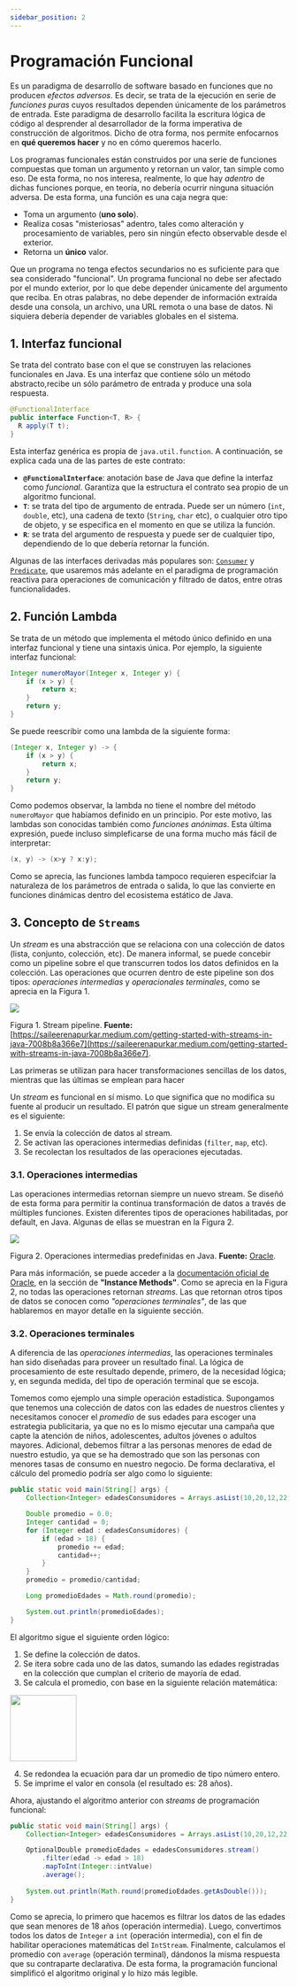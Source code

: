 ```yaml
---
sidebar_position: 2
---
```


# Programación Funcional

Es un paradigma de desarrollo de software basado en funciones que no producen _efectos adversos_. Es decir, se trata de la ejecución en serie de _funciones puras_ cuyos resultados dependen únicamente de los parámetros de entrada. Este paradigma de desarrollo facilita la escritura lógica de código al desprender al desarrollador de la forma imperativa de construcción de algoritmos. Dicho de otra forma, nos permite enfocarnos en __qué queremos hacer__ y no en cómo queremos hacerlo.

Los programas funcionales están construidos por una serie de funciones compuestas que toman un argumento y retornan un valor, tan simple como eso. De esta forma, no nos interesa, realmente, lo que hay _adentro_ de dichas funciones porque, en teoría, no debería ocurrir ninguna situación adversa. De esta forma, una función es una caja negra que:

* Toma un argumento (__uno solo__).
* Realiza cosas "misteriosas" adentro, tales como alteración y procesamiento de variables, pero sin ningún efecto observable desde el exterior.
* Retorna un __único__ valor.

Que un programa no tenga efectos secundarios no es suficiente para que sea considerado "funcional". Un programa funcional no debe ser afectado por el mundo exterior, por lo que debe depender únicamente del argumento que reciba. En otras palabras, no debe depender de información extraída desde una consola, un archivo, una URL remota o una base de datos. Ni siquiera debería depender de variables globales en el sistema. 

## 1. Interfaz funcional

Se trata del contrato base con el que se construyen las relaciones funcionales en Java. Es una interfaz que contiene sólo un método abstracto,recibe un sólo parámetro de entrada y produce una sola respuesta.

```java
@FunctionalInterface
public interface Function<T, R> {
  R apply(T t);
}
```

Esta interfaz genérica es propia de `java.util.function`. A continuación, se explica cada una de las partes de este contrato:

* __`@FunctionalInterface`__: anotación base de Java que define la interfaz como _funcional_. Garantiza que la estructura el contrato sea propio de un algoritmo funcional.
* __`T`__: se trata del tipo de argumento de entrada. Puede ser un número (`int`, `double`, etc), una cadena de texto (`String`, `char` etc), o cualquier otro tipo de objeto, y se especifica en el momento en que se utiliza la función.
* __`R`__: se trata del argumento de respuesta y puede ser de cualquier tipo, dependiendo de lo que debería retornar la función.

Algunas de las interfaces derivadas más populares son: [`Consumer`](https://docs.oracle.com/javase/8/docs/api/java/util/function/Consumer.html) y [`Predicate`](https://docs.oracle.com/javase/8/docs/api/java/util/function/Consumer.html), que usaremos más adelante en el paradigma de programación reactiva para operaciones de comunicación y filtrado de datos, entre otras funcionalidades.

## 2. Función Lambda

Se trata de un método que implementa el método único definido en una interfaz funcional y tiene una sintaxis única. Por ejemplo, la siguiente interfaz funcional:

```java
Integer numeroMayor(Integer x, Integer y) {
    if (x > y) {
        return x;
    }
    return y;
}
```

Se puede reescribir como una lambda de la siguiente forma:

```java
(Integer x, Integer y) -> {
    if (x > y) {
        return x;
    }
    return y;
}
```

Como podemos observar, la lambda no tiene el nombre del método `numeroMayor` que habíamos definido en un principio. Por este motivo, las lambdas son conocidas también como _funciones anónimas_. Esta última expresión, puede incluso simpleficarse de una forma mucho más fácil de interpretar:

```java
(x, y) -> (x>y ? x:y);
```

Como se aprecia, las funciones lambda tampoco requieren especifciar la naturaleza de los parámetros de entrada o salida, lo que las convierte en funciones dinámicas dentro del ecosistema estático de Java. 

## 3. Concepto de `Streams`

Un _stream_ es una abstracción que se relaciona con una colección de datos (lista, conjunto, colección, etc). De manera informal, se puede concebir como un pipeline sobre el que transcurren todos los datos definidos en la colección. Las operaciones que ocurren dentro de este pipeline son dos tipos: _operaciones intermedias_ y _operacionales terminales_, como se aprecia en la Figura 1. 

![](../../static/img/concurrencia_paralelismo/functional/streams.png)

Figura 1. Stream pipeline. __Fuente:__ [https://saileerenapurkar.medium.com/getting-started-with-streams-in-java-7008b8a366e7](https://saileerenapurkar.medium.com/getting-started-with-streams-in-java-7008b8a366e7).

Las primeras se utilizan para hacer transformaciones sencillas de los datos, mientras que las últimas se emplean para hacer

Un _stream_ es funcional en sí mismo. Lo que significa que no modifica su fuente al producir un resultado. El patrón que sigue un stream generalmente es el siguiente:

1. Se envía la colección de datos al stream.
2. Se activan las operaciones intermedias definidas (`filter`, `map`, etc).
3. Se recolectan los resultados de las operaciones ejecutadas.

### 3.1. Operaciones intermedias

Las operaciones intermedias retornan siempre un nuevo stream. Se diseñó de esta forma para permitir la continua transformación de datos a través de múltiples funciones. Existen diferentes tipos de operaciones habilitadas, por default, en Java. Algunas de ellas se muestran en la Figura 2.

![](../../static/img/concurrencia_paralelismo/functional/intermediate-operations.png)

Figura 2. Operaciones intermedias predefinidas en Java. __Fuente:__ [Oracle](https://docs.oracle.com/javase/8/docs/api/java/util/stream/Stream.html).

Para más información, se puede acceder a la [documentación oficial de Oracle](https://docs.oracle.com/javase/8/docs/api/java/util/stream/Stream.html), en la sección de __"Instance Methods"__. Como se aprecia en la Figura 2, no todas las operaciones retornan _streams_. Las que retornan otros tipos de datos se conocen como _"operaciones terminales"_, de las que hablaremos en mayor detalle en la siguiente sección.


### 3.2. Operaciones terminales

A diferencia de las _operaciones intermedias_, las operaciones terminales han sido diseñadas para proveer un resultado final. La lógica de procesamiento de este resultado depende, primero, de la necesidad lógica; y, en segunda medida, del tipo de operación terminal que se escoja. 

Tomemos como ejemplo una simple operación estadística. Supongamos que tenemos una colección de datos con las edades de nuestros clientes y necesitamos conocer el _promedio_ de sus edades para escoger una estrategia publicitaria, ya que no es lo mismo ejecutar una campaña que capte la atención de niños, adolescentes, adultos jóvenes o adultos mayores. Adicional, debemos filtrar a las personas menores de edad de nuestro estudio, ya que se ha demostrado que son las personas con menores tasas de consumo en nuestro negocio. De forma declarativa, el cálculo del promedio podría ser algo como lo siguiente:

```java
public static void main(String[] args) {
    Collection<Integer> edadesConsumidores = Arrays.asList(10,20,12,22,40,25,16,32);

    Double promedio = 0.0;
    Integer cantidad = 0;
    for (Integer edad : edadesConsumidores) {
        if (edad > 18) {
            promedio += edad;
            cantidad++;
        }
    }
    promedio = promedio/cantidad;

    Long promedioEdades = Math.round(promedio);

    System.out.println(promedioEdades);
}
```

El algoritmo sigue el siguiente orden lógico:

1. Se define la colección de datos.
2. Se itera sobre cada uno de las datos, sumando las edades registradas en la colección que cumplan el criterio de mayoría de edad.
3. Se calcula el promedio, con base en la siguiente relación matemática:

<img src="../../img/concurrencia_paralelismo/functional/promedio.webp" width="120px" />

4. Se redondea la ecuación para dar un promedio de tipo número entero.
5. Se imprime el valor en consola (el resultado es: 28 años).

Ahora, ajustando el algoritmo anterior con _streams_ de programación funcional:

```java
public static void main(String[] args) {
    Collection<Integer> edadesConsumidores = Arrays.asList(10,20,12,22,40,25,16,32);

    OptionalDouble promedioEdades = edadesConsumidores.stream()
        .filter(edad -> edad > 18)
        .mapToInt(Integer::intValue)
        .average();
    
    System.out.println(Math.round(promedioEdades.getAsDouble()));
}
```

Como se aprecia, lo primero que hacemos es filtrar los datos de las edades que sean menores de 18 años (operación intermedia). Luego, convertimos todos los datos de `Integer` a `int` (operación intermedia), con el fin de habilitar operaciones matemáticas del `IntStream`. Finalmente, calculamos el promedio con `average` (operación terminal), dándonos la misma respuesta que su contraparte declarativa. De esta forma, la programación funcional simplificó el algoritmo original y lo hizo más legible. 